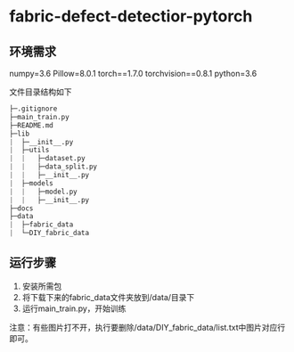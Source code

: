 # fabric-defect-detectior-pytorch
## 环境需求
numpy=3.6
Pillow=8.0.1
torch==1.7.0
torchvision==0.8.1
python=3.6


文件目录结构如下
```python
├─.gitignore
├─main_train.py
├─README.md
├─lib
|  ├─__init__.py
|  ├─utils
|  |   ├─dataset.py
|  |   ├─data_split.py
|  |   ├─__init__.py
|  ├─models
|  |   ├─model.py
|  |   ├─__init__.py
├─docs
├─data
|  ├─fabric_data
|  └─DIY_fabric_data
```

## 运行步骤
1. 安装所需包
2. 将下载下来的fabric_data文件夹放到/data/目录下
3. 运行main_train.py，开始训练
   
注意：有些图片打不开，执行要删除/data/DIY_fabric_data/list.txt中图片对应行即可。


